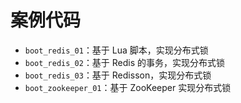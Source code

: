 # 案例代码

- `boot_redis_01`：基于 Lua 脚本，实现分布式锁
- `boot_redis_02`：基于 Redis 的事务，实现分布式锁
- `boot_redis_03`：基于 Redisson，实现分布式锁
- `boot_zookeeper_01`：基于 ZooKeeper 实现分布式锁
